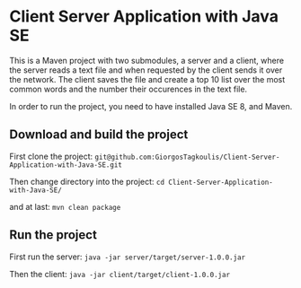 # Client Server Application with Java SE

This is a Maven project with two submodules, a server and a client, where the server reads a text file and when requested by the client sends it over the network. The client saves the file and create a top 10 list over the most common words and the number their occurences in the text file. 

In order to run the project, you need to have installed Java SE 8, and Maven.

## Download and build the project
First clone the project: `git@github.com:GiorgosTagkoulis/Client-Server-Application-with-Java-SE.git`

Then change directory into the project: `cd Client-Server-Application-with-Java-SE/ `

and at last: `mvn clean package`

## Run the project
First run the server: `java -jar server/target/server-1.0.0.jar`

Then the client: `java -jar client/target/client-1.0.0.jar`
